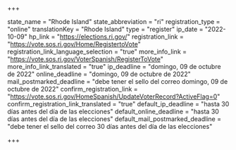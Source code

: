 +++

state_name = "Rhode Island"
state_abbreviation = "ri"
registration_type = "online"
translationKey = "Rhode Island"
type = "register"
ip_date = "2022-10-09"
hp_link = "https://elections.ri.gov/"
registration_link = "https://vote.sos.ri.gov/Home/RegistertoVote"
registration_link_language_selection = "true"
more_info_link = "https://vote.sos.ri.gov/VoterSpanish/RegisterToVote"
more_info_link_translated = "true"
ip_deadline = "domingo, 09 de octubre de 2022"
online_deadline = "domingo, 09 de octubre de 2022"
mail_postmarked_deadline = "debe tener el sello del correo domingo, 09 de octubre de 2022"
confirm_registration_link = "https://vote.sos.ri.gov/HomeSpanish/UpdateVoterRecord?ActiveFlag=0"
confirm_registration_link_translated = "true"
default_ip_deadline = "hasta 30 días antes del día de las elecciones"
default_online_deadline = "hasta 30 días antes del día de las elecciones"
default_mail_postmarked_deadline = "debe tener el sello del correo 30 días antes del día de las elecciones"

+++